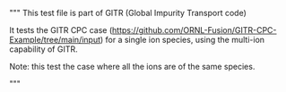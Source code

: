 """
This test file is part of GITR (Global Impurity Transport code)

It tests the GITR CPC case (https://github.com/ORNL-Fusion/GITR-CPC-Example/tree/main/input)
for a single ion species, using the multi-ion capability of GITR.

Note: this test the case where all the ions are of the same species.

"""

